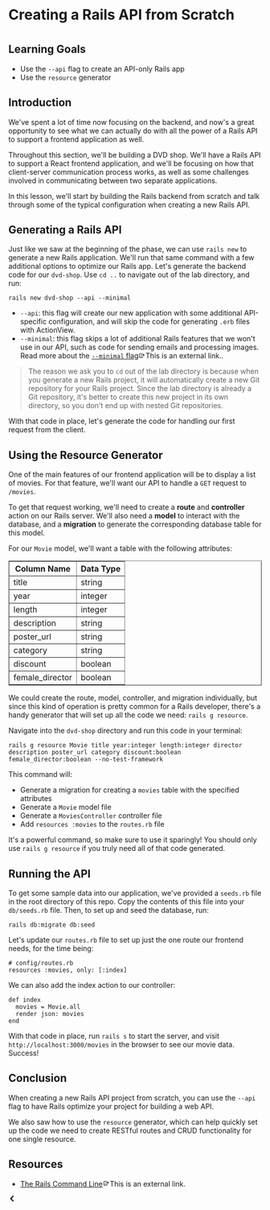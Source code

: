 <h1>Creating a Rails API from Scratch<h1>
 <h2>Learning Goals</h2>  <ul> <li>Use the <code>--api</code> flag to create an API-only Rails app</li> <li>Use the <code>resource</code> generator</li> </ul>  <h2>Introduction</h2>  <p>We've spent a lot of time now focusing on the backend, and now's a great opportunity to see what we can actually do with all the power of a Rails API to support a frontend application as well.</p>  <p>Throughout this section, we'll be building a DVD shop. We'll have a Rails API to support a React frontend application, and we'll be focusing on how that client-server communication process works, as well as some challenges involved in communicating between two separate applications.</p>  <p>In this lesson, we'll start by building the Rails backend from scratch and talk through some of the typical configuration when creating a new Rails API.</p>  <h2>Generating a Rails API</h2>  <p>Just like we saw at the beginning of the phase, we can use <code>rails new</code> to generate a new Rails application. We'll run that same command with a few additional options to optimize our Rails app. Let's generate the backend code for our <code>dvd-shop</code>. Use <code>cd ..</code> to navigate out of the lab directory, and run:</p> <pre><code>rails new dvd-shop --api --minimal </code></pre> <ul> <li>
<code>--api</code>: this flag will create our new application with some additional API-specific configuration, and will skip the code for generating <code>.erb</code> files with ActionView.</li> <li>
<code>--minimal</code>: this flag skips a lot of additional Rails features that we won't use in our API, such as code for sending emails and processing images. Read more about the <a href="https://bigbinary.com/blog/rails-6-1-adds-minimal-option-support" target="_blank"><code>--minimal</code> flag</a><span><span data-reactroot="" class="external-link-indicator external-link-indicator__wrapper"><span><svg version="=&quot;1.1&quot;" xmlns="=&quot;http://www.w3.org/2000/svg&quot;" tabindex="0" name="IconExportLine" viewBox="0 0 1920 1920" width="1em" height="0.8rem" aria-hidden="true" role="presentation" focusable="false" style="fill: currentcolor; width: 1em; height: 0.8rem;"><g role="presentation">
    <g stroke="none" strokewidth="1" fillrule="evenodd">
        <path d="M1360 446.872l-113.12 113.12 160 160H960c-176.48 0-320 143.52-320 320v80h160v-80c0-88.16 71.76-160 160-160h446.88l-160 160 113.12 113.12 353.12-353.12L1360 446.872z"></path>
        <path d="M1040 1440H320V480h880V320H160v1280h1040v-400h-160z"></path>
    </g>
</g></svg><!-- react-empty: 5 --></span><span class="_1GLewti">This is an external link.</span></span></span>.</li> </ul>  <blockquote> <p>The reason we ask you to <code>cd</code> out of the lab directory is because when you generate a new Rails project, it will automatically create a new Git repository for your Rails project. Since the lab directory is already a Git repository, it's better to create this new project in its own directory, so you don't end up with nested Git repositories.</p> </blockquote>  <p>With that code in place, let's generate the code for handling our first request from the client.</p>  <h2>Using the Resource Generator</h2>  <p>One of the main features of our frontend application will be to display a list of movies. For that feature, we'll want our API to handle a <code>GET</code> request to <code>/movies</code>.</p>  <p>To get that request working, we'll need to create a <strong>route</strong> and <strong>controller</strong> action on our Rails server. We'll also need a <strong>model</strong> to interact with the database, and a <strong>migration</strong> to generate the corresponding database table for this model.</p>  <p>For our <code>Movie</code> model, we'll want a table with the following attributes:</p>  <table border="1" cellpadding="4" cellspacing="0">   <tbody>
<tr>     <th>Column Name</th>     <th>Data Type</th>   </tr>   <tr>     <td>title</td>     <td>string</td>   </tr>   <tr>     <td>year</td>     <td>integer</td>   </tr>   <tr>     <td>length</td>     <td>integer</td>   </tr>   <tr>     <td>description</td>     <td>string</td>   </tr>   <tr>     <td>poster_url</td>     <td>string</td>   </tr>   <tr>     <td>category</td>     <td>string</td>   </tr>   <tr>     <td>discount</td>     <td>boolean</td>   </tr>   <tr>     <td>female_director</td>     <td>boolean</td>   </tr> </tbody>
</table>  <p>We could create the route, model, controller, and migration individually, but since this kind of operation is pretty common for a Rails developer, there's a handy generator that will set up all the code we need: <code>rails g resource</code>.</p>  <p>Navigate into the <code>dvd-shop</code> directory and run this code in your terminal:</p> <pre><code>rails g resource Movie title year:integer length:integer director description poster_url category discount:boolean female_director:boolean --no-test-framework </code></pre> <p>This command will:</p>  <ul> <li>Generate a migration for creating a <code>movies</code> table with the specified attributes</li> <li>Generate a <code>Movie</code> model file</li> <li>Generate a <code>MoviesController</code> controller file</li> <li>Add <code>resources :movies</code> to the <code>routes.rb</code> file</li> </ul>  <p>It's a powerful command, so make sure to use it sparingly! You should only use <code>rails g resource</code> if you truly need all of that code generated.</p>  <h2>Running the API</h2>  <p>To get some sample data into our application, we've provided a <code>seeds.rb</code> file in the root directory of this repo. Copy the contents of this file into your <code>db/seeds.rb</code> file. Then, to set up and seed the database, run:</p> <pre><code>rails db:migrate db:seed </code></pre> <p>Let's update our <code>routes.rb</code> file to set up just the one route our frontend needs, for the time being:</p> <pre><code># config/routes.rb<br>resources :movies, only: [:index] </code></pre> <p>We can also add the index action to our controller:</p> <pre><code>def index<br>  movies = Movie.all<br>  render json: movies<br>end </code></pre> <p>With that code in place, run <code>rails s</code> to start the server, and visit <code>http://localhost:3000/movies</code> in the browser to see our movie data. Success!</p>  <h2>Conclusion</h2>  <p>When creating a new Rails API project from scratch, you can use the <code>--api</code> flag to have Rails optimize your project for building a web API.</p>  <p>We also saw how to use the <code>resource</code> generator, which can help quickly set up the code we need to create RESTful routes and CRUD functionality for one single resource.</p>  <h2>Resources</h2>  <ul> <li><a href="https://guides.rubyonrails.org/command_line.html" target="_blank">The Rails Command Line</a><span><span data-reactroot="" class="external-link-indicator external-link-indicator__wrapper"><span><svg version="=&quot;1.1&quot;" xmlns="=&quot;http://www.w3.org/2000/svg&quot;" tabindex="0" name="IconExportLine" viewBox="0 0 1920 1920" width="1em" height="0.8rem" aria-hidden="true" role="presentation" focusable="false" style="fill: currentcolor; width: 1em; height: 0.8rem;"><g role="presentation">
    <g stroke="none" strokewidth="1" fillrule="evenodd">
        <path d="M1360 446.872l-113.12 113.12 160 160H960c-176.48 0-320 143.52-320 320v80h160v-80c0-88.16 71.76-160 160-160h446.88l-160 160 113.12 113.12 353.12-353.12L1360 446.872z"></path>
        <path d="M1040 1440H320V480h880V320H160v1280h1040v-400h-160z"></path>
    </g>
</g></svg><!-- react-empty: 5 --></span><span class="_1GLewti">This is an external link.</span></span></span></li> </ul></span></div><div class="content__footer"><a href="content/g390b057f64131e231d606c68fc936bd9" type="button" class="_1OIPJSt _3VBMzNv _3fSHh4K" style="margin: 0px;"><svg version="=&quot;1.1&quot;" xmlns="=&quot;http://www.w3.org/2000/svg&quot;" name="IconArrowOpenLeftSolid" viewBox="0 0 1920 1920" width="1em" height="1em" aria-hidden="true" role="presentation" focusable="false" style="fill: currentcolor; width: 1em; height: 1em;"><g role="presentation">
    <path d="M863.702 960l520.212-519.957c64.477-64.444 64.474-168.117.498-232.062-64.423-64.39-167.926-63.722-232.177.497L535.42 824.991c-37.06 37.041-52.817 87.042-47.37 135.009-5.447 47.967 10.31 97.968 47.37 135.009l616.816 616.513c64.251 64.22 167.754 64.887 232.177.497 63.976-63.945 63.979-167.618-.498-232.062L863.702 960z" stroke="none" strokewidth="1" fillrule="evenodd"></path>
